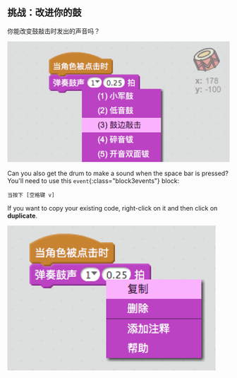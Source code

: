 ## 挑战：改进你的鼓

你能改变鼓敲击时发出的声音吗？

![截屏](images/band-drum-sound.png)

Can you also get the drum to make a sound when the space bar is pressed? You'll need to use this `event`{:class="block3events"} block:

```blocks3
当按下 [空格键 v]
```

If you want to copy your existing code, right-click on it and then click on **duplicate**.

![截屏](images/band-duplicate-code.png)